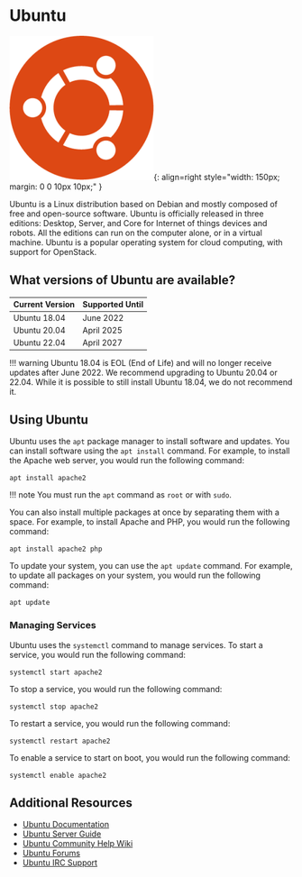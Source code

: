 # Ubuntu

![Ubuntu](../images/oslogos/ubuntu.png){: align=right style="width: 150px; margin: 0 0 10px 10px;" }

Ubuntu is a Linux distribution based on Debian and mostly composed of free and open-source software. Ubuntu is officially released in three editions: Desktop, Server, and Core for Internet of things devices and robots. All the editions can run on the computer alone, or in a virtual machine. Ubuntu is a popular operating system for cloud computing, with support for OpenStack.

## What versions of Ubuntu are available?

| Current Version | Supported Until |
| --------------- | --------------- |
| Ubuntu 18.04    | June 2022       |
| Ubuntu 20.04    | April 2025      |
| Ubuntu 22.04    | April 2027      |

!!! warning
    Ubuntu 18.04 is EOL (End of Life) and will no longer receive updates after June 2022. We recommend upgrading to Ubuntu 20.04 or 22.04. While it is possible to still install Ubuntu 18.04, we do not recommend it.

## Using Ubuntu

Ubuntu uses the `apt` package manager to install software and updates. You can install software using the `apt install` command. For example, to install the Apache web server, you would run the following command:

```
apt install apache2
```

!!! note
    You must run the `apt` command as `root` or with `sudo`. 

You can also install multiple packages at once by separating them with a space. For example, to install Apache and PHP, you would run the following command:

```
apt install apache2 php
```

To update your system, you can use the `apt update` command. For example, to update all packages on your system, you would run the following command:

```
apt update
```

### Managing Services

Ubuntu uses the `systemctl` command to manage services. To start a service, you would run the following command:

```
systemctl start apache2
```

To stop a service, you would run the following command:

```
systemctl stop apache2
```

To restart a service, you would run the following command:

```
systemctl restart apache2
```

To enable a service to start on boot, you would run the following command:

```
systemctl enable apache2
```

## Additional Resources

- [Ubuntu Documentation](https://help.ubuntu.com/)
- [Ubuntu Server Guide](https://help.ubuntu.com/lts/serverguide/)
- [Ubuntu Community Help Wiki](https://help.ubuntu.com/community/)
- [Ubuntu Forums](https://ubuntuforums.org/)
- [Ubuntu IRC Support](https://help.ubuntu.com/community/InternetRelayChat)

